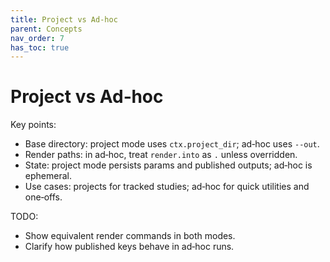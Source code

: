 ```yaml
---
title: Project vs Ad‑hoc
parent: Concepts
nav_order: 7
has_toc: true
---
```


# Project vs Ad‑hoc

Key points:
- Base directory: project mode uses `ctx.project_dir`; ad‑hoc uses `--out`.
- Render paths: in ad‑hoc, treat `render.into` as `.` unless overridden.
- State: project mode persists params and published outputs; ad‑hoc is ephemeral.
- Use cases: projects for tracked studies; ad‑hoc for quick utilities and one‑offs.

TODO:
- Show equivalent render commands in both modes.
- Clarify how published keys behave in ad‑hoc runs.

